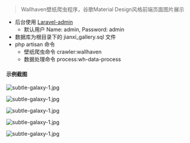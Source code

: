 > Wallhaven壁纸爬虫程序，谷歌Material Design风格前端页面图片展示

- 后台使用 [Laravel-admin](https://github.com/z-song/laravel-admin)
  - 默认用户 Name: admin, Password: admin
- 数据库为根目录下的 jianxi_gallery.sql 文件    
- php artisan 命令
  - 壁纸爬虫命令 crawler:wallhaven
  - 数据处理命令 process:wh-data-process

#### 示例截图

![subtle-galaxy-1.jpg](https://github.com/GalaxySuze/jianxi-gallery/raw/master/demo1.jpg)

![subtle-galaxy-1.jpg](https://github.com/GalaxySuze/jianxi-gallery/raw/master/demo2.jpg)

![subtle-galaxy-1.jpg](https://github.com/GalaxySuze/jianxi-gallery/raw/master/demo3.jpg)

![subtle-galaxy-1.jpg](https://github.com/GalaxySuze/jianxi-gallery/raw/master/demo5.jpg)

![subtle-galaxy-1.jpg](https://github.com/GalaxySuze/jianxi-gallery/raw/master/demo4.jpg)
